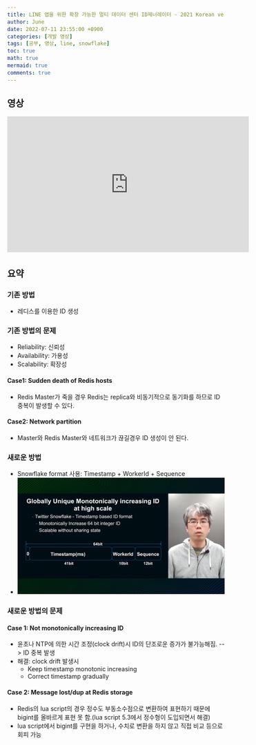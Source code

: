 ```yaml
---
title: LINE 앱을 위한 확장 가능한 멀티 데이터 센터 ID제너레이터 - 2021 Korean version -
author: June
date: 2022-07-11 23:55:00 +0900
categories: [개발 영상]
tags: [공부, 영상, line, snowflake]
toc: true
math: true
mermaid: true
comments: true
---
```

## 영상

<iframe width="560" height="315" src="https://www.youtube-nocookie.com/embed/Nj6z8NgKun0" title="YouTube video player" frameborder="0" allow="accelerometer; autoplay; clipboard-write; encrypted-media; gyroscope; picture-in-picture" allowfullscreen></iframe>

## 요약

### 기존 방법

- 레디스를 이용한 ID 생성

### 기존 방법의 문제

- Reliability: 신뢰성
- Availability: 가용성
- Scalability: 확장성

#### Case1: Sudden death of Redis hosts

- Redis Master가 죽을 경우 Redis는 replica와 비동기적으로 동기화를 하므로 ID 중복이 발생할 수 있다.

#### Case2: Network partition

- Master와 Redis Master와 네트워크가 끊길경우 ID 생성이 안 된다.

### 새로운 방법

- Snowflake format 사용: Timestamp + WorkerId + Sequence
- ![snowflake](/posts/development-videos/screenshot-01.png)

### 새로운 방법의 문제

#### Case 1: Not monotonically increasing ID

- 윤초나 NTP에 의한 시간 조정(clock drift)시 ID의 단조로운 증가가 불가능해짐. --> ID 중복 발생
- 해결: clock drift 발생시
  - Keep timestamp monotonic increasing
  - Correct timestamp gradually

#### Case 2: Message lost/dup at Redis storage

- Redis의 lua script의 경우 정수도 부동소수점으로 변환하여 표현하기 때문에 bigint를 올바르게 표현 못 함.(lua script 5.3에서 정수형이 도입되면서 해결)
- lua script에서 bigint를 구현을 하거나, 수치로 변환을 하지 않고 직접 비교 등으로 회피 가능

